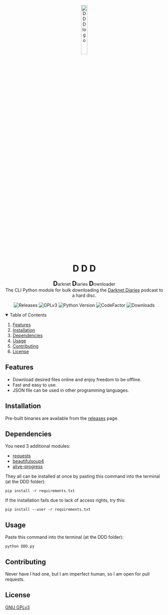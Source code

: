 <p align="center">
  <img width="20%" align="center" src="ddd/logo.ico" alt="DDD logo">
</p>
<h1 align="center">D D D </h1>

<p align="center">
    <strong style="font-size: 20px;">D</strong>arknet
    <strong style="font-size: 20px;">D</strong>iaries
    <strong style="font-size: 20px;">D</strong>ownloader
    <br>
    The CLI Python module for bulk downloading the <a href="https://darknetdiaries.com/" target="_blank">Darknet Diaries</a> podcast to a hard disc.
</p>

<p align="center">
  <a style="text-decoration:none" href="https://github.com/Psyhackological/DDD/releases">
    <img src="https://img.shields.io/github/v/release/Psyhackological/DDD?color=000000&style=flat-square" alt="Releases">
  </a>
  <a style="text-decoration:none" href="https://choosealicense.com/licenses/gpl-3.0/">
      <img src="https://img.shields.io/badge/License-GPL%20v3-FFFFFF.svg" alt="GPLv3">
  </a>
  <a style="text-decoration:none" href="https://www.python.org/downloads/release/python-379/">
    <img src="https://img.shields.io/badge/python-3.7+-blue.svg?color=FF0000&style=flat-square" alt="Python Version">
  </a>
  <a style="text-decoration:none" href="https://www.codefactor.io/repository/github/psyhackological/ddd">
    <img src="https://img.shields.io/codefactor/grade/github/Psyhackological/DDD/main?color=FFFFFF" alt="CodeFactor">
  </a>
  <a style="text-decoration:none" href="https://github.com/Psyhackological/DDD/releases">
    <img src="https://img.shields.io/github/downloads/psyhackological/ddd/total?color=000000&style=flat-square" alt="Downloads">
  </a>
</p>

<details open="open">
  <summary>Table of Contents</summary>
  <ol>
    <li><a href="#features">Features</a></li>
    <li><a href="#installation">Installation</a></li>
    <li><a href="#dependencies">Dependencies</a></li>
    <li><a href="#usage">Usage</a></li>
    <li><a href="#contributing">Contributing</a></li>
    <li><a href="#license">License</a></li>
  </ol>
</details>

##  Features
- Download desired files online and enjoy freedom to be offline.
- Fast and easy to use.
- JSON file can be used in other programming languages.

## Installation
Pre-built binaries are available from the [releases](https://github.com/Psyhackological/DDD/releases/) page.

##  Dependencies
You need 3 additional modules:
- [requests](https://pypi.org/project/requests/)
- [beautifulsoup4](https://pypi.org/project/beautifulsoup4/)
- [alive-progress](https://pypi.org/project/alive-progress/)

They all can be installed at once by pasting this command into the terminal (at the DDD folder):
```terminal
pip install -r requirements.txt
```
If the installation fails due to lack of access rights, try this:
```terminal
pip install --user -r requirements.txt
```

## Usage
Paste this command into the terminal (at the DDD folder):
```terminal
python DDD.py
```

## Contributing
Never have I had one, but I am imperfect human, so I am open for pull requests.

## License
[GNU GPLv3](https://choosealicense.com/licenses/gpl-3.0/)
